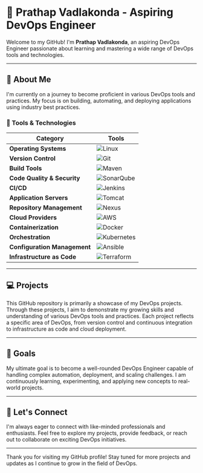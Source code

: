 # 🚀 Prathap Vadlakonda - Aspiring DevOps Engineer

Welcome to my GitHub! I'm **Prathap Vadlakonda**, an aspiring DevOps Engineer passionate about learning and mastering a wide range of DevOps tools and technologies.

---

## 🌟 About Me

I'm currently on a journey to become proficient in various DevOps tools and practices. My focus is on building, automating, and deploying applications using industry best practices.

### 🔧 Tools & Technologies

| **Category**                | **Tools**                                                                                       |
|-----------------------------|-------------------------------------------------------------------------------------------------|
| **Operating Systems**        | ![Linux](https://img.shields.io/badge/-Linux-333333?style=flat&logo=linux&logoColor=FCC624)     |
| **Version Control**          | ![Git](https://img.shields.io/badge/-Git-333333?style=flat&logo=git&logoColor=F05032)           |
| **Build Tools**              | ![Maven](https://img.shields.io/badge/-Maven-333333?style=flat&logo=apache-maven&logoColor=C71A36) |
| **Code Quality & Security**  | ![SonarQube](https://img.shields.io/badge/-SonarQube-333333?style=flat&logo=sonarqube&logoColor=4E9BCD) |
| **CI/CD**                    | ![Jenkins](https://img.shields.io/badge/-Jenkins-333333?style=flat&logo=jenkins&logoColor=D24939) |
| **Application Servers**      | ![Tomcat](https://img.shields.io/badge/-Tomcat-333333?style=flat&logo=apache-tomcat&logoColor=F8DC75) |
| **Repository Management**    | ![Nexus](https://img.shields.io/badge/-Nexus-333333?style=flat&logo=sonatype&logoColor=4E5283)  |
| **Cloud Providers**          | ![AWS](https://img.shields.io/badge/-AWS-333333?style=flat&logo=amazon-aws&logoColor=FF9900)   |
| **Containerization**         | ![Docker](https://img.shields.io/badge/-Docker-333333?style=flat&logo=docker&logoColor=2496ED)  |
| **Orchestration**            | ![Kubernetes](https://img.shields.io/badge/-Kubernetes-333333?style=flat&logo=kubernetes&logoColor=326CE5) |
| **Configuration Management** | ![Ansible](https://img.shields.io/badge/-Ansible-333333?style=flat&logo=ansible&logoColor=EE0000) |
| **Infrastructure as Code**   | ![Terraform](https://img.shields.io/badge/-Terraform-333333?style=flat&logo=terraform&logoColor=623CE4) |

---

## 💻 Projects

This GitHub repository is primarily a showcase of my DevOps projects. Through these projects, I aim to demonstrate my growing skills and understanding of various DevOps tools and practices. Each project reflects a specific area of DevOps, from version control and continuous integration to infrastructure as code and cloud deployment.

---

## 🎯 Goals

My ultimate goal is to become a well-rounded DevOps Engineer capable of handling complex automation, deployment, and scaling challenges. I am continuously learning, experimenting, and applying new concepts to real-world projects.

---

## 🤝 Let's Connect

I'm always eager to connect with like-minded professionals and enthusiasts. Feel free to explore my projects, provide feedback, or reach out to collaborate on exciting DevOps initiatives.

---

Thank you for visiting my GitHub profile! Stay tuned for more projects and updates as I continue to grow in the field of DevOps.
